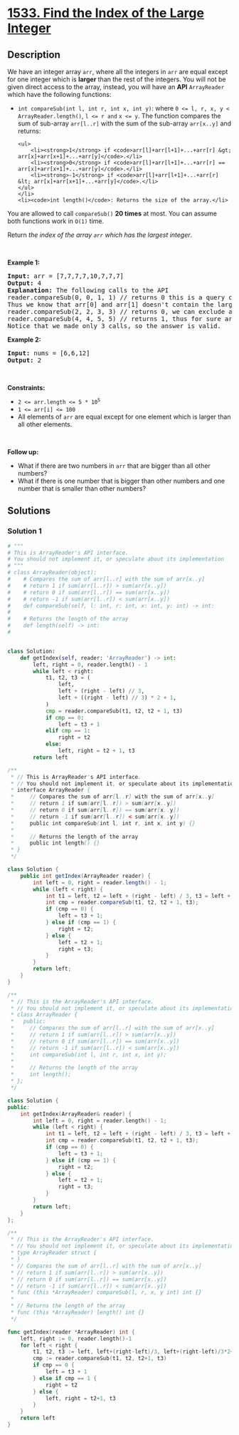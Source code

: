 # [1533. Find the Index of the Large Integer](https://leetcode.com/problems/find-the-index-of-the-large-integer)


## Description

<p>We have an integer array <code>arr</code>, where all the integers in <code>arr</code> are equal except for one integer which is <strong>larger</strong> than the rest of the integers. You will not be given direct access to the array, instead, you will have an <strong>API</strong> <code>ArrayReader</code> which have the following functions:</p>

<ul>
	<li><code>int compareSub(int l, int r, int x, int y)</code>: where <code>0 &lt;= l, r, x, y &lt; ArrayReader.length()</code>, <code>l &lt;= r and</code> <code>x &lt;= y</code>. The function compares the sum of sub-array <code>arr[l..r]</code> with the sum of the sub-array <code>arr[x..y]</code> and returns:

    <ul>
    	<li><strong>1</strong> if <code>arr[l]+arr[l+1]+...+arr[r] &gt; arr[x]+arr[x+1]+...+arr[y]</code>.</li>
    	<li><strong>0</strong> if <code>arr[l]+arr[l+1]+...+arr[r] == arr[x]+arr[x+1]+...+arr[y]</code>.</li>
    	<li><strong>-1</strong> if <code>arr[l]+arr[l+1]+...+arr[r] &lt; arr[x]+arr[x+1]+...+arr[y]</code>.</li>
    </ul>
    </li>
    <li><code>int length()</code>: Returns the size of the array.</li>

</ul>

<p>You are allowed to call <code>compareSub()</code> <b>20 times</b> at most. You can assume both functions work in <code>O(1)</code> time.</p>

<p>Return <em>the index of the array <code>arr</code> which has the largest integer</em>.</p>

<p>&nbsp;</p>
<p><strong class="example">Example 1:</strong></p>

<pre>
<strong>Input:</strong> arr = [7,7,7,7,10,7,7,7]
<strong>Output:</strong> 4
<strong>Explanation:</strong> The following calls to the API
reader.compareSub(0, 0, 1, 1) // returns 0 this is a query comparing the sub-array (0, 0) with the sub array (1, 1), (i.e. compares arr[0] with arr[1]).
Thus we know that arr[0] and arr[1] doesn&#39;t contain the largest element.
reader.compareSub(2, 2, 3, 3) // returns 0, we can exclude arr[2] and arr[3].
reader.compareSub(4, 4, 5, 5) // returns 1, thus for sure arr[4] is the largest element in the array.
Notice that we made only 3 calls, so the answer is valid.
</pre>

<p><strong class="example">Example 2:</strong></p>

<pre>
<strong>Input:</strong> nums = [6,6,12]
<strong>Output:</strong> 2
</pre>

<p>&nbsp;</p>
<p><strong>Constraints:</strong></p>

<ul>
	<li><code>2 &lt;= arr.length &lt;= 5 * 10<sup>5</sup></code></li>
	<li><code>1 &lt;= arr[i] &lt;= 100</code></li>
	<li>All elements of <code>arr</code> are equal except for one element which is larger than all other elements.</li>
</ul>

<p>&nbsp;</p>
<p><strong>Follow up:</strong></p>

<ul>
	<li>What if there are two numbers in <code>arr</code> that are bigger than all other numbers?</li>
	<li>What if there is one number that is bigger than other numbers and one number that is smaller than other numbers?</li>
</ul>

## Solutions

### Solution 1

<!-- tabs:start -->

```python
# """
# This is ArrayReader's API interface.
# You should not implement it, or speculate about its implementation
# """
# class ArrayReader(object):
# 	 # Compares the sum of arr[l..r] with the sum of arr[x..y]
# 	 # return 1 if sum(arr[l..r]) > sum(arr[x..y])
# 	 # return 0 if sum(arr[l..r]) == sum(arr[x..y])
# 	 # return -1 if sum(arr[l..r]) < sum(arr[x..y])
#    def compareSub(self, l: int, r: int, x: int, y: int) -> int:
#
# 	 # Returns the length of the array
#    def length(self) -> int:
#


class Solution:
    def getIndex(self, reader: 'ArrayReader') -> int:
        left, right = 0, reader.length() - 1
        while left < right:
            t1, t2, t3 = (
                left,
                left + (right - left) // 3,
                left + ((right - left) // 3) * 2 + 1,
            )
            cmp = reader.compareSub(t1, t2, t2 + 1, t3)
            if cmp == 0:
                left = t3 + 1
            elif cmp == 1:
                right = t2
            else:
                left, right = t2 + 1, t3
        return left
```

```java
/**
 * // This is ArrayReader's API interface.
 * // You should not implement it, or speculate about its implementation
 * interface ArrayReader {
 *     // Compares the sum of arr[l..r] with the sum of arr[x..y]
 *     // return 1 if sum(arr[l..r]) > sum(arr[x..y])
 *     // return 0 if sum(arr[l..r]) == sum(arr[x..y])
 *     // return -1 if sum(arr[l..r]) < sum(arr[x..y])
 *     public int compareSub(int l, int r, int x, int y) {}
 *
 *     // Returns the length of the array
 *     public int length() {}
 * }
 */

class Solution {
    public int getIndex(ArrayReader reader) {
        int left = 0, right = reader.length() - 1;
        while (left < right) {
            int t1 = left, t2 = left + (right - left) / 3, t3 = left + (right - left) / 3 * 2 + 1;
            int cmp = reader.compareSub(t1, t2, t2 + 1, t3);
            if (cmp == 0) {
                left = t3 + 1;
            } else if (cmp == 1) {
                right = t2;
            } else {
                left = t2 + 1;
                right = t3;
            }
        }
        return left;
    }
}
```

```cpp
/**
 * // This is the ArrayReader's API interface.
 * // You should not implement it, or speculate about its implementation
 * class ArrayReader {
 *   public:
 *     // Compares the sum of arr[l..r] with the sum of arr[x..y]
 *     // return 1 if sum(arr[l..r]) > sum(arr[x..y])
 *     // return 0 if sum(arr[l..r]) == sum(arr[x..y])
 *     // return -1 if sum(arr[l..r]) < sum(arr[x..y])
 *     int compareSub(int l, int r, int x, int y);
 *
 *     // Returns the length of the array
 *     int length();
 * };
 */

class Solution {
public:
    int getIndex(ArrayReader& reader) {
        int left = 0, right = reader.length() - 1;
        while (left < right) {
            int t1 = left, t2 = left + (right - left) / 3, t3 = left + (right - left) / 3 * 2 + 1;
            int cmp = reader.compareSub(t1, t2, t2 + 1, t3);
            if (cmp == 0) {
                left = t3 + 1;
            } else if (cmp == 1) {
                right = t2;
            } else {
                left = t2 + 1;
                right = t3;
            }
        }
        return left;
    }
};
```

```go
/**
 * // This is the ArrayReader's API interface.
 * // You should not implement it, or speculate about its implementation
 * type ArrayReader struct {
 * }
 * // Compares the sum of arr[l..r] with the sum of arr[x..y]
 * // return 1 if sum(arr[l..r]) > sum(arr[x..y])
 * // return 0 if sum(arr[l..r]) == sum(arr[x..y])
 * // return -1 if sum(arr[l..r]) < sum(arr[x..y])
 * func (this *ArrayReader) compareSub(l, r, x, y int) int {}
 *
 * // Returns the length of the array
 * func (this *ArrayReader) length() int {}
 */

func getIndex(reader *ArrayReader) int {
	left, right := 0, reader.length()-1
	for left < right {
		t1, t2, t3 := left, left+(right-left)/3, left+(right-left)/3*2+1
		cmp := reader.compareSub(t1, t2, t2+1, t3)
		if cmp == 0 {
			left = t3 + 1
		} else if cmp == 1 {
			right = t2
		} else {
			left, right = t2+1, t3
		}
	}
	return left
}
```

<!-- tabs:end -->

<!-- end -->

